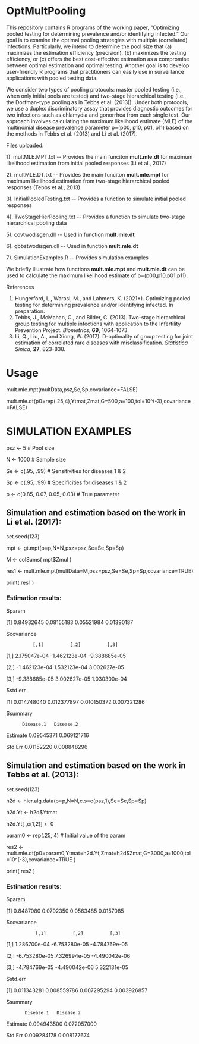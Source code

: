 # OptMultPooling

This repository contains R programs of the working paper, "Optimizing pooled testing for determining prevalence and/or identifying infected." Our goal is to examine the optimal pooling strategies with multiple (correlated) infections. Particularly, we intend to determine the pool size that (a) maximizes the estimation efficiency (precision), (b) maximizes the testing efficiency, or (c) offers the best cost-effective estimation as a compromise between optimal estimation and optimal testing. Another goal is to develop user-friendly R programs that practitioners can easily use in surveillance applications with pooled testing data.

We consider two types of pooling protocols: master pooled testing (i.e., when only initial pools are tested) and two-stage hierarchical testing (i.e., the Dorfman-type pooling as in Tebbs et al. (2013)). Under both protocols, we use a duplex discriminatory assay that provides diagnostic outcomes for two infections such as chlamydia and gonorrhea from each single test. Our approach involves calculating the maximum likelihood estimate (MLE) of the multinomial disease prevalence parameter p=(p00, p10, p01, p11) based on the methods in Tebbs et al. (2013) and Li et al. (2017).


Files uploaded:

1). multMLE.MPT.txt -- Provides the main funciton **mult.mle.dt** for maximum likelihood estimation from initial pooled responses (Li et al., 2017)

2). multMLE.DT.txt -- Provides the main funciton **mult.mle.mpt** for maximum likelihood estimation from two-stage hierarchical pooled responses (Tebbs et al., 2013)

3). InitialPooledTesting.txt -- Provides a function to simulate initial pooled responses

4). TwoStageHierPooling.txt -- Provides a function to simulate two-stage hierarchical pooling data

5). covtwodisgen.dll -- Used in function **mult.mle.dt**

6). gbbstwodisgen.dll -- Used in function **mult.mle.dt**

7). SimulationExamples.R -- Provides simulation examples

We briefly illustrate how functions **mult.mle.mpt** and **mult.mle.dt** can be used to calculate the maximum likelihood estimate of p=(p00,p10,p01,p11).


References
1. Hungerford, L., Warasi, M., and Lahmers, K. (2021+). Optimizing pooled testing for determining prevalence and/or identifying infected. In preparation.
2. Tebbs, J., McMahan, C., and Bilder, C. (2013). Two-stage hierarchical group testing for multiple infections with application to the Infertility Prevention Project. _Biometrics_, **69**, 1064-1073.
3. Li, Q., Liu, A., and Xiong, W. (2017). D-optimality of group testing for joint estimation of correlated rare diseases with misclassification. _Statistica Sinica_, **27**, 823-838.



# Usage

mult.mle.mpt(multData,psz,Se,Sp,covariance=FALSE)

mult.mle.dt(p0=rep(.25,4),Ytmat,Zmat,G=500,a=100,tol=10^(-3),covariance=FALSE)


# SIMULATION EXAMPLES 
psz <- 5           # Pool size

N <- 1000          # Sample size

Se <- c(.95, .99)  # Sensitivities for diseases 1 & 2   

Sp <- c(.95, .99)  # Specificities for diseases 1 & 2 

p <- c(0.85, 0.07, 0.05, 0.03)  # True parameter


## Simulation and estimation based on the work in Li et al. (2017):

set.seed(123)

mpt <- gt.mpt(p=p,N=N,psz=psz,Se=Se,Sp=Sp)

M <- colSums( mpt$Zmul )

res1 <- mult.mle.mpt(multData=M,psz=psz,Se=Se,Sp=Sp,covariance=TRUE)

print( res1 )


### Estimation results:

$param

[1] 0.84932645 0.08155183 0.05521984 0.01390187

$covariance

              [,1]          [,2]          [,3]
              
[1,]  2.175047e-04 -1.462123e-04 -9.388685e-05

[2,] -1.462123e-04  1.532123e-04  3.002627e-05

[3,] -9.388685e-05  3.002627e-05  1.030300e-04

$std.err

[1] 0.014748040 0.012377897 0.010150372 0.007321286


$summary

          Disease.1   Disease.2
          
Estimate 0.09545371 0.069121716

Std.Err  0.01152220 0.008848296



## Simulation and estimation based on the work in Tebbs et al. (2013):

set.seed(123)

h2d <- hier.alg.data(p=p,N=N,c.s=c(psz,1),Se=Se,Sp=Sp)

h2d.Yt <- h2d$Ytmat

h2d.Yt[ ,c(1,2)] <- 0

param0 <- rep(.25, 4)  # Initial value of the param

res2 <- mult.mle.dt(p0=param0,Ytmat=h2d.Yt,Zmat=h2d$Zmat,G=3000,a=1000,tol=10^(-3),covariance=TRUE )
                         
print( res2 )


### Estimation results:

$param

[1] 0.8487080 0.0792350 0.0563485 0.0157085

$covariance

               [,1]          [,2]          [,3]
               
[1,]  1.286700e-04 -6.753280e-05 -4.784769e-05

[2,] -6.753280e-05  7.326994e-05 -4.490042e-06

[3,] -4.784769e-05 -4.490042e-06  5.322131e-05

$std.err

[1] 0.011343281 0.008559786 0.007295294 0.003926857

$summary

           Disease.1   Disease.2
           
Estimate 0.094943500 0.072057000

Std.Err  0.009284178 0.008177674

